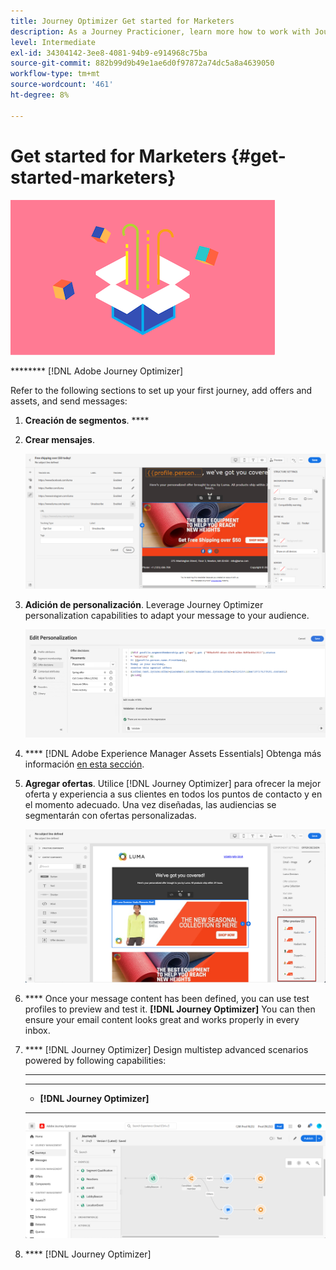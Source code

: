 ```yaml
---
title: Journey Optimizer Get started for Marketers
description: As a Journey Practicioner, learn more how to work with Journey Optimizer
level: Intermediate
exl-id: 34304142-3ee8-4081-94b9-e914968c75ba
source-git-commit: 882b99d9b49e1ae6d0f97872a74dc5a8a4639050
workflow-type: tm+mt
source-wordcount: '461'
ht-degree: 8%

---
```


# Get started for Marketers {#get-started-marketers}

![](assets/do-not-localize/user-3.png)

******** [!DNL Adobe Journey Optimizer][](administrator.md)[](data-engineer.md)

Refer to the following sections to set up your first journey, add offers and assets, and send messages:

1. **Creación de segmentos**. ****  [](../../segment/about-segments.md) [](../../segment/creating-a-segment.md)

1. **Crear mensajes**. [](../../messages/create-message.md)

   ![](../assets/email_designer_7.png)

1. **Adición de personalización**. Leverage Journey Optimizer personalization capabilities to adapt your message to your audience. [](../../personalization/personalize.md)

   ![](../assets/perso_ee2.png)

1. **** [!DNL Adobe Experience Manager Assets Essentials] Obtenga más información [en esta sección](../../messages/assets-essentials.md).

1. **Agregar ofertas**. Utilice [!DNL Journey Optimizer] para ofrecer la mejor oferta y experiencia a sus clientes en todos los puntos de contacto y en el momento adecuado. Una vez diseñadas, las audiencias se segmentarán con ofertas personalizadas. [](../../offers/get-started/starting-offer-decisioning.md)

   ![](../assets/offers-e2e-offers-displayed.png)

1. **** Once your message content has been defined, you can use test profiles to preview and test it. [](../../personalization/personalize.md) ****[!DNL Journey Optimizer]**** You can then ensure your email content looks great and works properly in every inbox. [](../../messages/preview.md)

1. **** [!DNL Journey Optimizer] Design multistep advanced scenarios powered by following capabilities:

   * ********

   * ****

   * ****[!DNL Journey Optimizer]****

   * ****

   ![](../assets/copy-paste3.png)

   [](../../building-journeys/journey-gs.md)

1. **** [!DNL Journey Optimizer] [](../../messages/message-monitoring.md)
